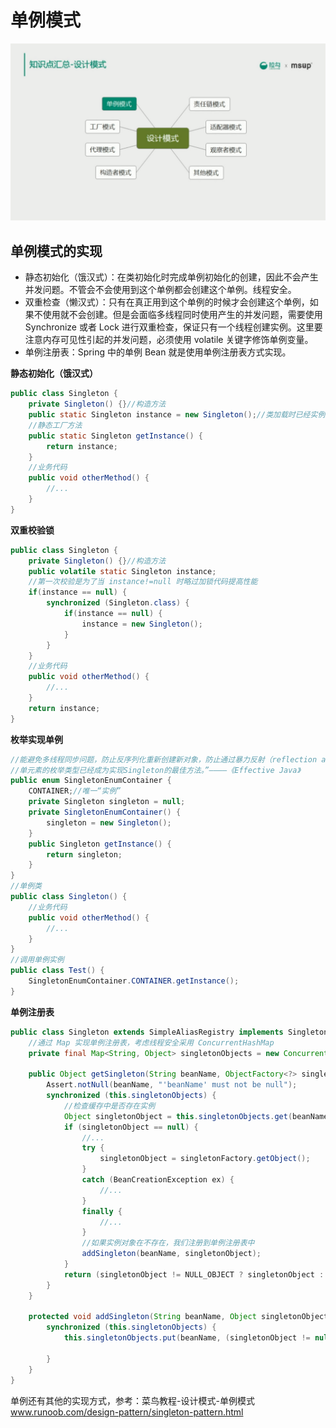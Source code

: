 # 单例模式

![](./assets/设计模式.png)

## 单例模式的实现

* 静态初始化（饿汉式）：在类初始化时完成单例初始化的创建，因此不会产生并发问题。不管会不会使用到这个单例都会创建这个单例。线程安全。
* 双重检查（懒汉式）：只有在真正用到这个单例的时候才会创建这个单例，如果不使用就不会创建。但是会面临多线程同时使用产生的并发问题，需要使用 Synchronize 或者 Lock 进行双重检查，保证只有一个线程创建实例。这里要注意内存可见性引起的并发问题，必须使用 volatile 关键字修饰单例变量。
* 单例注册表：Spring 中的单例 Bean 就是使用单例注册表方式实现。

**静态初始化（饿汉式）**
~~~java
public class Singleton {
    private Singleton() {}//构造方法
    public static Singleton instance = new Singleton();//类加载时已经实例化
    //静态工厂方法
    public static Singleton getInstance() {
        return instance;
    }
    //业务代码
    public void otherMethod() {
        //...
    }
}
~~~

**双重校验锁**
~~~java
public class Singleton {
    private Singleton() {}//构造方法
    public volatile static Singleton instance;
    //第一次校验是为了当 instance!=null 时略过加锁代码提高性能
    if(instance == null) {
        synchronized (Singleton.class) {
            if(instance == null) {
				instance = new Singleton();
            }
        }
    }
    //业务代码
    public void otherMethod() {
        //...
    }
    return instance;
}
~~~

**枚举实现单例**
~~~java
//能避免多线程同步问题，防止反序列化重新创建新对象，防止通过暴力反射（reflection attack）获取私有构造方法创建新对象。
//单元素的枚举类型已经成为实现Singleton的最佳方法。”————《Effective Java》
public enum SingletonEnumContainer {
	CONTAINER;//唯一“实例”
    private Singleton singleton = null;
    private SingletonEnumContainer() {
		singleton = new Singleton();
    }
    public Singleton getInstance() {
        return singleton;
    }
}
//单例类
public class Singleton() {
	//业务代码
    public void otherMethod() {
        //...
    }
}
//调用单例实例
public class Test() {
	SingletonEnumContainer.CONTAINER.getInstance();
}
~~~

**单例注册表**
~~~java
public class Singleton extends SimpleAliasRegistry implements SingletonBeanRegistry {
    //通过 Map 实现单例注册表，考虑线程安全采用 ConcurrentHashMap
    private final Map<String, Object> singletonObjects = new ConcurrentHashMap<String, Object>(64);

    public Object getSingleton(String beanName, ObjectFactory<?> singletonFactory) {
        Assert.notNull(beanName, "'beanName' must not be null");
        synchronized (this.singletonObjects) {
            //检查缓存中是否存在实例  
            Object singletonObject = this.singletonObjects.get(beanName);
            if (singletonObject == null) {
                //...
                try {
                    singletonObject = singletonFactory.getObject();
                }
                catch (BeanCreationException ex) {
                    //...
                }
                finally {
                    //...
                }
                //如果实例对象在不存在，我们注册到单例注册表中
                addSingleton(beanName, singletonObject);
            }
            return (singletonObject != NULL_OBJECT ? singletonObject : null);
        }
    }

    protected void addSingleton(String beanName, Object singletonObject) {
        synchronized (this.singletonObjects) {
            this.singletonObjects.put(beanName, (singletonObject != null ? singletonObject : NULL_OBJECT));

        }
    }
}
~~~

单例还有其他的实现方式，参考：菜鸟教程-设计模式-单例模式
www.runoob.com/design-pattern/singleton-pattern.html

